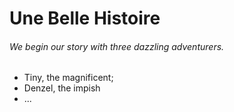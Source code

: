 # Une Belle Histoire

###### We begin our story with three dazzling adventurers.
* Tiny, the magnificent;
* Denzel, the impish
* ...